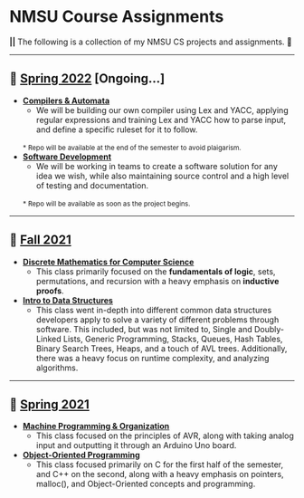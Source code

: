 # NMSU Course Assignments
__||__ The following is a collection of my NMSU CS projects and assignments. 📓

---
## 🌴 <u>Spring 2022</u> [Ongoing...]
* <u><b>Compilers & Automata</u></b>
    + We will be building our own compiler using Lex and YACC, applying regular expressions and training Lex and YACC how to parse input, and define a specific ruleset for it to follow.
    <br>
    <sub>* Repo will be available at the end of the semester to avoid plaigarism.</sub>
* <u><b>Software Development</u></b>
    + We will be working in teams to create a software solution for any idea we wish, while also maintaining source control and a high level of testing and documentation.
    <br>
    <sub>* Repo will be available as soon as the project begins.</sub>
---
## 🍂 <u>Fall 2021</u>

* <u><b>[Discrete Mathematics for Computer Science](./Discrete%20Mathematics%20for%20CS)</u></b>
    + This class primarily focused on the __fundamentals of logic__, sets, permutations, and recursion with a heavy emphasis on __inductive proofs__.
* <u><b>[Intro to Data Structures](./Intro%20to%20Data%20Structures)</u></b>
    + This class went in-depth into different common data structures developers apply to solve a variety of different problems through software. This included, but was not limited to, Single and Doubly-Linked Lists, Generic Programming, Stacks, Queues, Hash Tables, Binary Search Trees, Heaps, and a touch of AVL trees. Additionally, there was a heavy focus on runtime complexity, and analyzing algorithms.
---
## 🌿 <u>Spring 2021</u>

* <u><b>[Machine Programming & Organization](./Machine%20Programming%20&%20Organization)</u></b>
    + This class focused on the principles of AVR, along with taking analog input and outputting it through an Arduino Uno board.
* <u><b>[Object-Oriented Programming](./Object-Oriented%20Programming)</u></b>
    + This class focused primarily on C for the first half of the semester, and C++ on the second, along with a heavy emphasis on pointers, malloc(), and Object-Oriented concepts and programming.